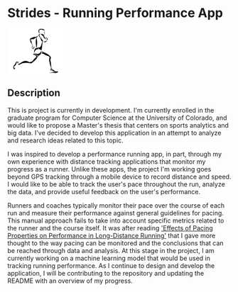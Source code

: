 # Strides - Running Performance App
<img src="https://github.com/DaniSestan/Strides/raw/master/strides.png" alt="Strides" title="Strides" width="25%" height="25%" />

## Description
This is project is currently in development. I'm currently enrolled in the graduate program for Computer Science at the University of Colorado, and would like to propose a Master's thesis that centers on sports analytics and big data. I've decided to develop this application in an attempt to analyze and research ideas related to this topic.

I was inspired to develop a performance running app, in part, through my own experience with distance tracking applications that monitor my progress as a runner. Unlike these apps, the project I'm working goes beyond GPS tracking through a mobile device to record distance and speed. I would like to be able to track the user's pace throughout the run, analyze the data, and provide useful feedback on the user's performance. 

Runners and coaches typically monitor their pace over the course of each run and measure their performance against general guidelines for pacing. This manual approach fails to take into account specific metrics related to the runner and the course itself. It was after reading ['Effects of Pacing Properties on Performance in Long-Distance Running'](https://www.liebertpub.com/doi/abs/10.1089/big.2018.0070?journalCode=big) that I gave more thought to the way pacing can be monitored and the conclusions that can be reached through data and analysis. At this stage in the project, I am currently working on a machine learning model that would be used in tracking running performance. As I continue to design and develop the application, I will be contributing to the repository and updating the README with an overview of my progress.